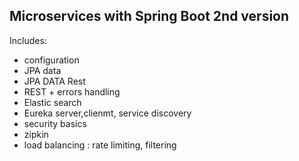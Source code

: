 Microservices with Spring Boot 2nd version 
------------------------------------------

Includes: 
- configuration
- JPA data
- JPA DATA Rest
- REST + errors handling
- Elastic search
- Eureka server,clienmt, service discovery
- security basics
- zipkin
- load balancing : rate limiting, filtering
